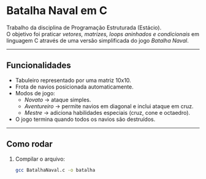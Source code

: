 # Batalha Naval em C

Trabalho da disciplina de Programação Estruturada (Estácio).  
O objetivo foi praticar *vetores, matrizes, loops aninhados e condicionais* em linguagem C através de uma versão simplificada do jogo *Batalha Naval*.

---

## Funcionalidades
- Tabuleiro representado por uma matriz 10x10.  
- Frota de navios posicionada automaticamente.  
- Modos de jogo:  
  - *Novato* → ataque simples.  
  - *Aventureiro* → permite navios em diagonal e inclui ataque em cruz.  
  - *Mestre* → adiciona habilidades especiais (cruz, cone e octaedro).  
- O jogo termina quando todos os navios são destruídos.  

---

## Como rodar
1. Compilar o arquivo:
   ```bash
   gcc BatalhaNaval.c -o batalha
